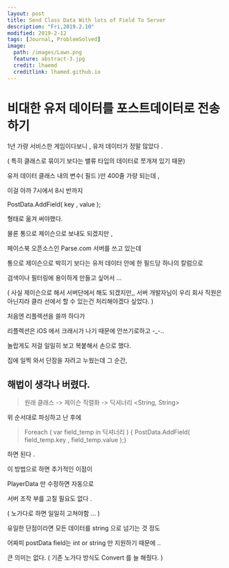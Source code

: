 ```yaml
---
layout: post
title: Send Class Data With lots of Field To Server
description: "Fri,2019.2.10"
modified: 2019-2-12
tags: [Journal, ProblemSolved]
image:
  path: /images/Lawn.png
  feature: abstract-3.jpg
  credit: lhaemd
  creditlink: lhamed.github.io
---
```


# 비대한  유저 데이터를 포스트데이터로 전송하기 

1년 가량 서비스한 게임이다보니 , 유저 데이터가 정말 많았다 . 

( 특히 클래스로 묶이기 보다는 밸류 타입의 데이터로 쪼개져 있기 때문)

유저 데이터 클래스 내의 변수( 필드 )만 400줄 가량 되는데 , 

이걸 아까 7시에서 8시 반까지

PostData.AddField( key , value );

형태로 옮겨 써야했다.

물론 통으로 제이슨으로 보내도 되겠지만 , 



페이스북 오픈소스인 Parse.com 서버를 쓰고 있는데 

통으로 제이슨으로 박히기 보다는 유저 데이터 안에 한 필드당 하나의 칼럼으로 

검색이나 필터링에 용이하게 만들고 싶어서 ...

 ( 사실 제이슨으로 해서 서버단에서 해도 되겠지만,, 서버 개발자님이 우리 회사 직원은 아닌지라 클라 선에서 할 수 있는건 처리해야겠다 싶었다. )

처음엔 리플렉션을 쓸까 하다가 

리플렉션은 iOS 에서 크래시가 나기 때문에 안쓰기로하고 -_-..

놀랍게도 저걸 일일히 보고 복붙해서 손으로 했다. 

집에 일찍 와서 단잠을 자려고 누웠는데 그 순간, 

## 해법이 생각나 버렸다. 

> 원래 클래스 -> 제이슨 직렬화 -> 딕셔너리 <String, String> 

위 순서대로 파싱하고 난 후에 

>Foreach ( var field_temp in 딕셔너리 )
>{ PostData.AddField( field_temp.key , field_temp.value );}

하면 된다 . 

이 방법으로 하면 추가적인 이점이 

PlayerData 만 수정하면 자동으로 

서버 조작 부를 고칠 필요도 없다 . 

( 노가다로 하면 일일히 고쳐야함 ... )

유일한 단점이라면 모든 데이터를 string 으로 넘기는 것 정도 

어짜피 postData field는 int or string 만 지원하기 때문에 ..

큰 의미는 없다. ( 기존 노가다 방식도 Convert 를 늘 해줬다. )

